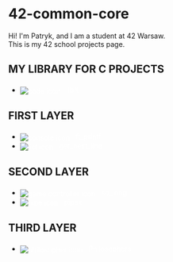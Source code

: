 # 42-common-core
Hi! I'm Patryk, and I am a student at 42 Warsaw.<br/>This is my 42 school projects page.

<h2><p><b>MY LIBRARY FOR C PROJECTS</b></p></h2>
<ul>
  <li> 
    <a href="https://github.com/Zuraw7/42-common-core/tree/main/libft" style="color: white; text-decoration: none;">
      <img src="https://img.icons8.com/color/24/000000/code.png" style="vertical-align:middle;margin-right:8px;" alt="code icon"/>
      libft
    </a> 
  </li>
</ul>

<h2><p><b>FIRST LAYER</b></p></h2>
<ul>
  <li>
    <a href="https://github.com/Zuraw7/42-common-core/tree/main/ft_printf" style="color: white; text-decoration: none;">
      <img src="https://img.icons8.com/color/24/000000/console.png" style="vertical-align:middle;margin-right:8px;" alt="console icon"/>
      ft_printf
    </a>
  </li>
  <li>
    <a href="https://github.com/Zuraw7/42-common-core/tree/main/get_next_line" style="color: white; text-decoration: none;">
      <img src="https://img.icons8.com/color/24/000000/list.png" style="vertical-align:middle;margin-right:8px;" alt="list icon"/>
      get_next_line
    </a>
  </li>
</ul>

<h2><p><b>SECOND LAYER</b></p></h2>
<ul>
  <li>
    <a href="https://github.com/Zuraw7/42-common-core/tree/main/so_long" style="color: white; text-decoration: none;">
      <img src="https://img.icons8.com/color/24/000000/controller.png" style="vertical-align:middle;margin-right:8px;" alt="game controller icon"/>
      so_long
    </a>
  </li>
  <li>
    <a href="https://github.com/Zuraw7/42-common-core/tree/main/pipex" style="color: white; text-decoration: none;">
      <img src="https://img.icons8.com/external-flatart-icons-outline-flatarticons/24/000000/external-pipeline-engineering-flatart-icons-outline-flatarticons.png" style="vertical-align:middle;margin-right:8px;" alt="pipe icon"/>
      pipex
    </a>
  </li>
</ul>

<h2><p><b>THIRD LAYER</b></p></h2>
<ul>
  <li>
    <a href="https://github.com/Zuraw7/42-common-core/tree/main/philosophers" style="color: white; text-decoration: none;">
      <img src="https://img.icons8.com/color/24/000000/socrates.png" style="vertical-align:middle;margin-right:8px;" alt="philosopher icon"/>
      Philosophers
    </a>
  </li>
</ul>